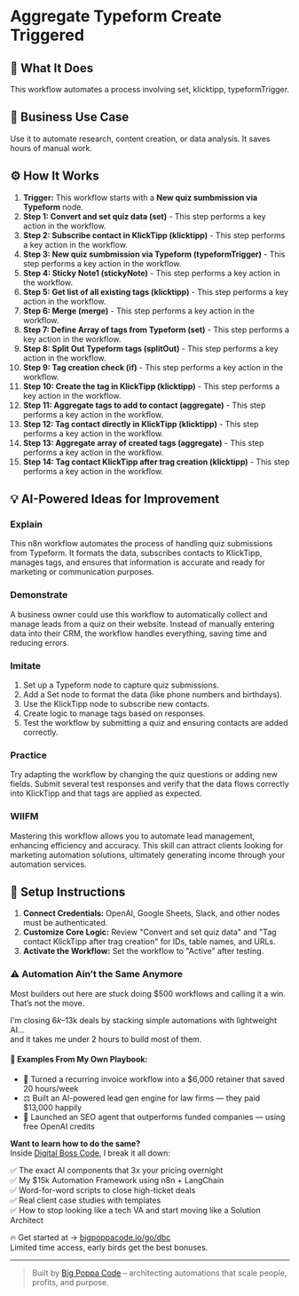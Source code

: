 # Aggregate Typeform Create Triggered

## 🚀 What It Does
This workflow automates a process involving set, klicktipp, typeformTrigger.

## 💼 Business Use Case
Use it to automate research, content creation, or data analysis. It saves hours of manual work.

## ⚙️ How It Works
1.  **Trigger:** This workflow starts with a **New quiz sumbmission via Typeform** node.
2. **Step 1: Convert and set quiz data (set)** - This step performs a key action in the workflow.
3. **Step 2: Subscribe contact in KlickTipp (klicktipp)** - This step performs a key action in the workflow.
4. **Step 3: New quiz sumbmission via Typeform (typeformTrigger)** - This step performs a key action in the workflow.
5. **Step 4: Sticky Note1 (stickyNote)** - This step performs a key action in the workflow.
6. **Step 5: Get list of all existing tags (klicktipp)** - This step performs a key action in the workflow.
7. **Step 6: Merge (merge)** - This step performs a key action in the workflow.
8. **Step 7: Define Array of tags from Typeform (set)** - This step performs a key action in the workflow.
9. **Step 8: Split Out Typeform tags (splitOut)** - This step performs a key action in the workflow.
10. **Step 9: Tag creation check (if)** - This step performs a key action in the workflow.
11. **Step 10: Create the tag in KlickTipp (klicktipp)** - This step performs a key action in the workflow.
12. **Step 11: Aggregate tags to add to contact (aggregate)** - This step performs a key action in the workflow.
13. **Step 12: Tag contact directly in KlickTipp (klicktipp)** - This step performs a key action in the workflow.
14. **Step 13: Aggregate array of created tags (aggregate)** - This step performs a key action in the workflow.
15. **Step 14: Tag contact KlickTipp after trag creation (klicktipp)** - This step performs a key action in the workflow.

## 💡 AI-Powered Ideas for Improvement
### Explain
This n8n workflow automates the process of handling quiz submissions from Typeform. It formats the data, subscribes contacts to KlickTipp, manages tags, and ensures that information is accurate and ready for marketing or communication purposes.

### Demonstrate
A business owner could use this workflow to automatically collect and manage leads from a quiz on their website. Instead of manually entering data into their CRM, the workflow handles everything, saving time and reducing errors.

### Imitate
1. Set up a Typeform node to capture quiz submissions.
2. Add a Set node to format the data (like phone numbers and birthdays).
3. Use the KlickTipp node to subscribe new contacts.
4. Create logic to manage tags based on responses.
5. Test the workflow by submitting a quiz and ensuring contacts are added correctly.

### Practice
Try adapting the workflow by changing the quiz questions or adding new fields. Submit several test responses and verify that the data flows correctly into KlickTipp and that tags are applied as expected.

### WIIFM
Mastering this workflow allows you to automate lead management, enhancing efficiency and accuracy. This skill can attract clients looking for marketing automation solutions, ultimately generating income through your automation services.

## 🔧 Setup Instructions
1. **Connect Credentials:** OpenAI, Google Sheets, Slack, and other nodes must be authenticated.
2. **Customize Core Logic:** Review "Convert and set quiz data" and "Tag contact KlickTipp after trag creation" for IDs, table names, and URLs.
3. **Activate the Workflow:** Set the workflow to "Active" after testing.

### ⚠️ Automation Ain’t the Same Anymore

Most builders out here are stuck doing $500 workflows and calling it a win.  
That’s not the move.  

I'm closing $6k–$13k deals by stacking simple automations with lightweight AI...  
and it takes me under 2 hours to build most of them.

#### 🧠 Examples From My Own Playbook:
- 🔁 Turned a recurring invoice workflow into a $6,000 retainer that saved 20 hours/week  
- ⚖️ Built an AI-powered lead gen engine for law firms — they paid $13,000 happily  
- 🚀 Launched an SEO agent that outperforms funded companies — using free OpenAI credits  

**Want to learn how to do the same?**  
Inside [Digital Boss Code](https://bigpoppacode.io/go/dbc), I break it all down:

✅ The exact AI components that 3x your pricing overnight  
✅ My $15k Automation Framework using n8n + LangChain  
✅ Word-for-word scripts to close high-ticket deals  
✅ Real client case studies with templates  
✅ How to stop looking like a tech VA and start moving like a Solution Architect  

🔥 Get started at → [bigpoppacode.io/go/dbc](https://bigpoppacode.io/go/dbc)  
Limited time access, early birds get the best bonuses.

---
> Built by [Big Poppa Code](https://bigpoppacode.io) – architecting automations that scale people, profits, and purpose.
